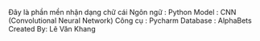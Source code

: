 Đây là phần mền nhận dạng chữ cái
Ngôn ngữ : Python
Model : CNN (Convolutional Neural Network)
Công cụ : Pycharm
Database : AlphaBets
Created By: Lê Văn Khang